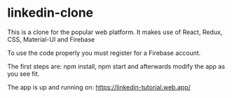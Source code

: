 # linkedin-clone

This is a clone for the popular web platform. It makes use of React, Redux, CSS, Material-UI and Firebase

To use the code properly you must register for a Firebase account.

The first steps are: npm install, npm start and afterwards modify the app as you see fit.

The app is up and running on: https://linkedin-tutorial.web.app/
